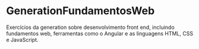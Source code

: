 # GenerationFundamentosWeb
Exercícios da generation sobre desenvolvimento front end, incluindo fundamentos web, ferramentas como o Angular e as linguagens HTML, CSS e JavaScript.
